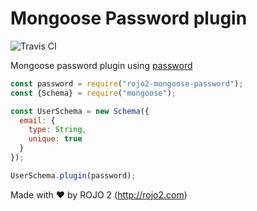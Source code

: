 # Mongoose Password plugin
![Travis CI](https://travis-ci.org/rojo2/mongoose-password.svg?branch=master)

Mongoose password plugin using [password](https://github.com/rojo2/password)

```javascript
const password = require("rojo2-mongoose-password");
const {Schema} = require("mongoose");

const UserSchema = new Schema({
  email: {
    type: String,
    unique: true
  }
});

UserSchema.plugin(password);

```

Made with ❤ by ROJO 2 (http://rojo2.com)

